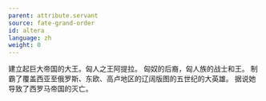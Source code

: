 ```yaml
---
parent: attribute.servant
source: fate-grand-order
id: altera
language: zh
weight: 0
---
```


建立起巨大帝国的大王。匈人之王阿提拉。
匈奴的后裔，匈人族的战士和王。
制霸了覆盖西亚至俄罗斯、东欧、高卢地区的辽阔版图的五世纪的大英雄。
据说她导致了西罗马帝国的灭亡。
